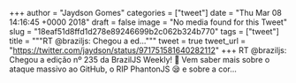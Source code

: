 
+++
author = "Jaydson Gomes"
categories = ["tweet"]
date = "Thu Mar 08 14:16:45 +0000 2018"
draft = false
image = "No media found for this Tweet"
slug = "18eaf51d8ffd1d278e89246699b2c062b324b770"
tags = ["tweet"]
title = """RT @braziljs: Chegou a ed..."""
tweet = true
tweet_url = "https://twitter.com/jaydson/status/971751581640282112"
+++
RT @braziljs: Chegou a edição nº 235 da BrazilJS Weekly! 💪
Vem saber mais sobre o ataque massivo ao GitHub, o RIP PhantonJS 😪 e sobre a cor…
